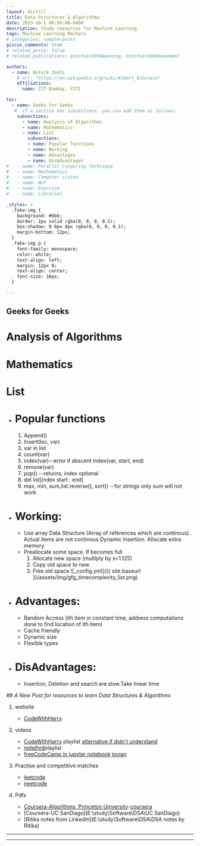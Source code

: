 ```yaml
---
layout: distill
title: Data Structures & Algorithms
date: 2023-10-1 06:56:00-0400
description: Study resources for Machine Learning
tags: Machine Learning Masters
# categories: sample-posts
giscus_comments: true
# related_posts: false
# related_publications: einstein1950meaning, einstein1905movement

authors:
  - name: Rutvik Joshi
    # url: "https://en.wikipedia.org/wiki/Albert_Einstein"
    affiliations:
      name: IIT-Bombay, VJTI

toc:
  - name: Geeks for Geeks
   #  if a section has subsections, you can add them as follows:
    subsections:
      - name: Analysis of Algorithms
      - name: Mathematics
      - name: List
        subsections:
        - name: Popular functions
        - name: Working
        - name: Advantages
        - name: DisAdvantages
#   - name: Parallel Conquring Technique
#   - name: Mathematics
#   - name: Computer vision
#   - name: NLP
#   - name: Exercise
#   - name: Libraries

_styles: >
  .fake-img {
    background: #bbb;
    border: 1px solid rgba(0, 0, 0, 0.1);
    box-shadow: 0 0px 4px rgba(0, 0, 0, 0.1);
    margin-bottom: 12px;
  }
  .fake-img p {
    font-family: monospace;
    color: white;
    text-align: left;
    margin: 12px 0;
    text-align: center;
    font-size: 16px;
  }

---
```

## Geeks for Geeks
 
# Analysis of Algorithms 


# Mathematics 


# List 

- # Popular functions
  1. Append()
  2. Insert(loc, var)
  3. var in list
  4. count(var)
  5. index(var)--error if abscent
    index(var, start, end)
  6. remove(var)
  7. pop() --returns, index optional
  8. del list[index start : end]
  9. max, min, sum,list.reverse(), sort() --for strings only sum will not work
- # Working:
    * Use array Data Structure (Array of references which are continous) . Actual items are not continous
      Dynamic insertion. Allocate extra memory
    * Preallocate some space. If becomes full
      1. Allocate new space (multiply by x=1.125)
      2. Copy old space to new
      3. Free old space
      ![_config.yml]({{ site.baseurl }}/assets/img/gfg_timecomplexity_list.png)
- # Advantages:
  - Random Access (ith item in constant time, address computations done to find location of ith item)
  - Cache friendly
  - Dynamic size
  - Flexible types
- # DisAdvantages:
  - Insertion, Deletion and search are slow.Take linear time


*## A New Post for resources to learn Data Structures & Algorithms*
1. website 
    * [CodeWithHarry](https://www.codewithharry.com/videos/data-structures-and-algorithms-in-hindi-1/).
2. videos
    * [CodeWithHarry](https://www.youtube.com/watch?v=5_5oE5lgrhw&list=PLu0W_9lII9ahIappRPN0MCAgtOu3lQjQi&ab_channel=CodeWithHarry) playlist
      [alternative if didn't understand](https://www.youtube.com/watch?v=f9Aje_cN_CY&ab_channel=CampusX)
    * [nptelhrd](https://www.youtube.com/watch?v=zWg7U0OEAoE)playlist
    * [freeCodeCamp in jupyter notebook](https://www.youtube.com/watch?v=pkYVOmU3MgA&ab_channel=freeCodeCamp.org)
      [jovian](https://jovian.com/learn/data-structures-and-algorithms-in-python)

3. Practise and competitive matches
   * [leetcode](https://leetcode.com/)
   * [neetcode](https://neetcode.io/courses/dsa-for-beginners/2)
4. Pdfs
   * [Coursera-Algorithms, Princeton University](E:\study\Software\DSA\Algorithms_4th_Robert_Sedgewick,_Kevin_Wayne)-[coursera](https://www.coursera.org/lecture/algorithms-part1/quick-union-improvements-RZW72)
   * [Coursera-UC SanDiago](E:\study\Software\DSA\UC SanDiago)
   * [Ritika notes from LinkedIn](E:\study\Software\DSA\DSA notes by Ritika)


----
****

